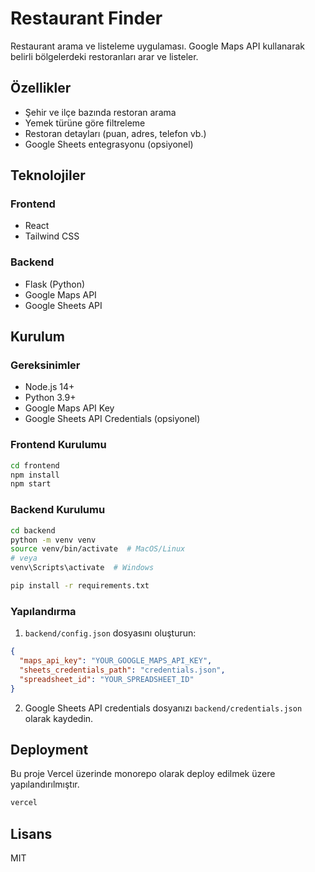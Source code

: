 # Restaurant Finder

Restaurant arama ve listeleme uygulaması. Google Maps API kullanarak belirli bölgelerdeki restoranları arar ve listeler.

## Özellikler

- Şehir ve ilçe bazında restoran arama
- Yemek türüne göre filtreleme
- Restoran detayları (puan, adres, telefon vb.)
- Google Sheets entegrasyonu (opsiyonel)

## Teknolojiler

### Frontend
- React
- Tailwind CSS

### Backend
- Flask (Python)
- Google Maps API
- Google Sheets API

## Kurulum

### Gereksinimler
- Node.js 14+
- Python 3.9+
- Google Maps API Key
- Google Sheets API Credentials (opsiyonel)

### Frontend Kurulumu
```bash
cd frontend
npm install
npm start
```

### Backend Kurulumu
```bash
cd backend
python -m venv venv
source venv/bin/activate  # MacOS/Linux
# veya
venv\Scripts\activate  # Windows

pip install -r requirements.txt
```

### Yapılandırma

1. `backend/config.json` dosyasını oluşturun:
```json
{
  "maps_api_key": "YOUR_GOOGLE_MAPS_API_KEY",
  "sheets_credentials_path": "credentials.json",
  "spreadsheet_id": "YOUR_SPREADSHEET_ID"
}
```

2. Google Sheets API credentials dosyanızı `backend/credentials.json` olarak kaydedin.

## Deployment

Bu proje Vercel üzerinde monorepo olarak deploy edilmek üzere yapılandırılmıştır.

```bash
vercel
```

## Lisans

MIT

